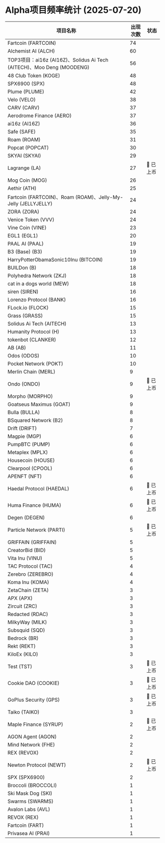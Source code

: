 # Alpha项目频率统计 (2025-07-20)

| 项目名称 | 出现次数 | 状态 |
| --- | --- | --- |
| Fartcoin (FARTCOIN) | 74 |  |
| Alchemist AI (ALCH) | 60 |  |
| TOP3项目：ai16z (AI16Z)、Solidus Ai Tech (AITECH)、Moo Deng (MOODENG) | 56 |  |
| 48 Club Token (KOGE) | 48 |  |
| SPX6900 (SPX) | 48 |  |
| Plume (PLUME) | 42 |  |
| Velo (VELO) | 38 |  |
| CARV (CARV) | 37 |  |
| Aerodrome Finance (AERO) | 37 |  |
| ai16z (AI16Z) | 36 |  |
| Safe (SAFE) | 35 |  |
| Roam (ROAM) | 31 |  |
| Popcat (POPCAT) | 30 |  |
| SKYAI (SKYAI) | 29 |  |
| Lagrange (LA) | 27 | 🔔 已上币 |
| Mog Coin (MOG) | 26 |  |
| Aethir (ATH) | 25 |  |
| Fartcoin (FARTCOIN)、Roam (ROAM)、Jelly-My-Jelly (JELLYJELLY) | 24 |  |
| ZORA (ZORA) | 24 |  |
| Venice Token (VVV) | 24 |  |
| Vine Coin (VINE) | 23 |  |
| EGL1 (EGL1) | 20 |  |
| PAAL AI (PAAL) | 19 |  |
| B3 (Base) (B3) | 19 |  |
| HarryPotterObamaSonic10Inu (BITCOIN) | 19 |  |
| BUILDon (B) | 18 |  |
| Polyhedra Network (ZKJ) | 18 |  |
| cat in a dogs world (MEW) | 18 |  |
| siren (SIREN) | 16 |  |
| Lorenzo Protocol (BANK) | 16 |  |
| FLock.io (FLOCK) | 15 |  |
| Grass (GRASS) | 15 |  |
| Solidus Ai Tech (AITECH) | 13 |  |
| Humanity Protocol (H) | 13 |  |
| tokenbot (CLANKER) | 12 |  |
| AB (AB) | 11 |  |
| Odos (ODOS) | 10 |  |
| Pocket Network (POKT) | 10 |  |
| Merlin Chain (MERL) | 9 |  |
| Ondo (ONDO) | 9 | 🔔 已上币 |
| Morpho (MORPHO) | 9 |  |
| Goatseus Maximus (GOAT) | 9 |  |
| Bulla (BULLA) | 8 |  |
| BSquared Network (B2) | 8 |  |
| Drift (DRIFT) | 7 |  |
| Magpie (MGP) | 6 |  |
| PumpBTC (PUMP) | 6 |  |
| Metaplex (MPLX) | 6 |  |
| Housecoin (HOUSE) | 6 |  |
| Clearpool (CPOOL) | 6 |  |
| APENFT (NFT) | 6 |  |
| Haedal Protocol (HAEDAL) | 6 | 🔔 已上币 |
| Huma Finance (HUMA) | 6 | 🔔 已上币 |
| Degen (DEGEN) | 6 |  |
| Particle Network (PARTI) | 5 | 🔔 已上币 |
| GRIFFAIN (GRIFFAIN) | 5 |  |
| CreatorBid (BID) | 5 |  |
| Vita Inu (VINU) | 5 |  |
| TAC Protocol (TAC) | 4 |  |
| Zerebro (ZEREBRO) | 4 |  |
| Koma Inu (KOMA) | 4 |  |
| ZetaChain (ZETA) | 3 |  |
| APX (APX) | 3 |  |
| Zircuit (ZRC) | 3 |  |
| Redacted (RDAC) | 3 |  |
| MilkyWay (MILK) | 3 |  |
| Subsquid (SQD) | 3 |  |
| Bedrock (BR) | 3 |  |
| Rekt (REKT) | 3 |  |
| KiloEx (KILO) | 3 |  |
| Test (TST) | 3 | 🔔 已上币 |
| Cookie DAO (COOKIE) | 3 | 🔔 已上币 |
| GoPlus Security (GPS) | 3 | 🔔 已上币 |
| Taiko (TAIKO) | 3 |  |
| Maple Finance (SYRUP) | 2 | 🔔 已上币 |
| AGON Agent (AGON) | 2 |  |
| Mind Network (FHE) | 2 |  |
| REX (REVOX) | 2 |  |
| Newton Protocol (NEWT) | 2 | 🔔 已上币 |
| SPX (SPX6900) | 2 |  |
| Broccoli (BROCCOLI) | 1 |  |
| Ski Mask Dog (SKI) | 1 |  |
| Swarms (SWARMS) | 1 |  |
| Avalon Labs (AVL) | 1 |  |
| REVOX (REX) | 1 |  |
| Fartcoin (FART) | 1 |  |
| Privasea AI (PRAI) | 1 |  |
